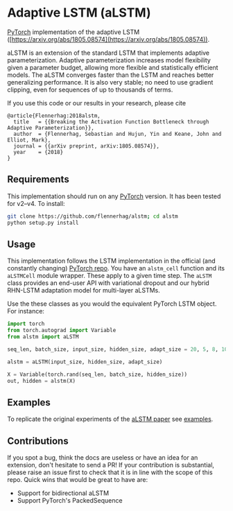 # Adaptive LSTM (aLSTM)

[PyTorch](https://pytorch.org/) implementation of the adaptive LSTM ([https://arxiv.org/abs/1805.08574](https://arxiv.org/abs/1805.08574)). 

aLSTM is an extension of the standard LSTM that implements adaptive parameterization. 
Adaptive parameterization increases model flexibility given a parameter budget, allowing
more flexible and statistically efficient models. The aLSTM converges faster
than the LSTM and reaches better generalizing performance. It is also very stable; no need to
use gradient clipping, even for sequences of up to thousands of terms. 
 
If you use this code or our results in your research, please cite

```
@article{Flennerhag:2018alstm,
  title   = {{Breaking the Activation Function Bottleneck through Adaptive Parameterization}},
  author  = {Flennerhag, Sebastian and Hujun, Yin and Keane, John and Elliot, Mark},
  journal = {{arXiv preprint, arXiv:1805.08574}},
  year    = {2018}
}
```

## Requirements

This implementation should run on any [PyTorch](https://pytorch.org/) version. It has been tested for v2–v4. To install:

```bash
git clone https://github.com/flennerhag/alstm; cd alstm
python setup.py install
```

## Usage

This implementation follows the LSTM implementation in the official (and constantly changing) 
[PyTorch repo](https://github.com/pytorch/pytorch). You have an ``alstm_cell`` function and its ``aLSTMCell``
module wrapper. These apply to a given time step. The ``aLSTM`` class provides an end-user API with 
variational dropout and our hybrid RHN-LSTM adaptation model for multi-layer aLSTMs.  

Use the these classes as you would the equivalent PyTorch LSTM object. For instance: 

```python
import torch
from torch.autograd import Variable
from alstm import aLSTM

seq_len, batch_size, input_size, hidden_size, adapt_size = 20, 5, 8, 10, 3

alstm = aLSTM(input_size, hidden_size, adapt_size)

X = Variable(torch.rand(seq_len, batch_size, hidden_size))
out, hidden = alstm(X) 
``` 

## Examples

To replicate the original experiments of the [aLSTM paper](https://arxiv.org/abs/1805.08574) see 
[examples](https://github.com/flennerhag/alstm/tree/master/examples).

## Contributions

If you spot a bug, think the docs are useless or have an idea for an extension, don't hesitate to send a PR! 
If your contribution is substantial, please raise an issue first to check that it is in line with the 
scope of this repo.  Quick wins that would be great to have are:

- Support for bidirectional aLSTM
- Support PyTorch's PackedSequence
